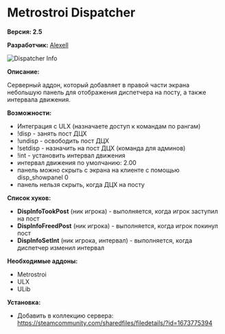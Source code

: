 # Metrostroi Dispatcher

**Версия: 2.5**

**Разработчик:** [Alexell](https://steamcommunity.com/profiles/76561198210303223)

![Dispatcher Info](https://mss-project.org/images/addons/disp-info.jpg)

**Описание:**

Серверный аддон, который добавляет в правой части экрана небольшую панель для отображения диспетчера на посту, а также интервала движения.

**Возможности:**
* Интеграция с ULX (назначаете доступ к командам по рангам)
* !disp - занять пост ДЦХ
* !undisp - освободить пост ДЦХ
* !setdisp - назначить на пост ДЦХ (команда для админов)
* !int - установить интервал движения
* интервал движения по умолчанию: 2.00
* панель можно скрыть с экрана на клиенте с помощью disp_showpanel 0
* панель нельзя скрыть, когда ДЦХ на посту

**Список хуков:**
* **DispInfoTookPost** (ник игрока) - выполняется, когда игрок заступил на пост
* **DispInfoFreedPost** (ник игрока) - выполняется, когда игрок покинул пост
* **DispInfoSetInt** (ник игрока, интервал) - выполняется, когда диспетчер изменил интервал

**Необходимые аддоны:**

* Metrostroi
* ULX
* ULib

**Установка:**

* Добавить в коллекцию сервера: https://steamcommunity.com/sharedfiles/filedetails/?id=1673775394

